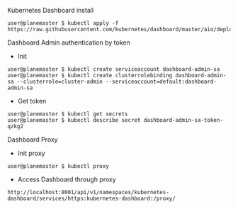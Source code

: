 Kubernetes Dashboard install

```
user@planemaster $ kubectl apply -f https://raw.githubusercontent.com/kubernetes/dashboard/master/aio/deploy/recommended.yaml
```

Dashboard Admin authentication by token
 - Init
```
user@planemaster $ kubectl create serviceaccount dashboard-admin-sa
user@planemaster $ kubectl create clusterrolebinding dashboard-admin-sa --clusterrole=cluster-admin --serviceaccount=default:dashboard-admin-sa
```

 - Get token
```
user@planemaster $ kubectl get secrets
user@planemaster $ kubectl describe secret dashboard-admin-sa-token-qzkg2
```

Dashboard Proxy
 - Init proxy
```
user@planemaster $ kubectl proxy
```
 - Access Dashboard through proxy
```
http://localhost:8001/api/v1/namespaces/kubernetes-dashboard/services/https:kubernetes-dashboard:/proxy/
```

